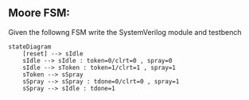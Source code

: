Moore FSM:
----------

Given the followng FSM write the SystemVerilog module and testbench

```mermaid
stateDiagram
    [reset] --> sIdle
    sIdle --> sIdle : token=0/clrt=0 , spray=0
    sIdle --> sToken : token=1/clrt=1 , spray=1
    sToken --> sSpray
    sSpray --> sSpray : tdone=0/clrt=0 , spray=1
    sSpray --> sIdle : tdone=1
```

